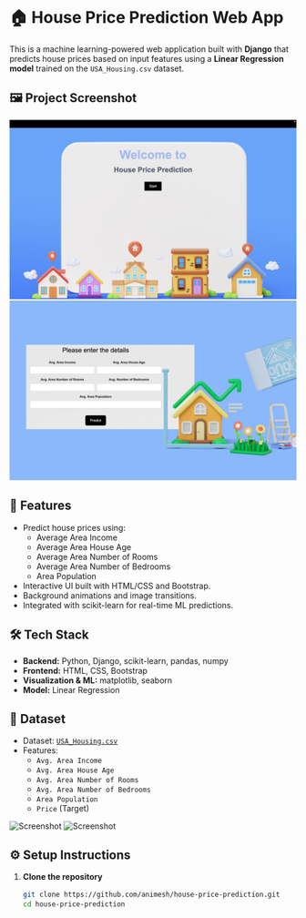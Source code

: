 # 🏠 House Price Prediction Web App

This is a machine learning-powered web application built with **Django** that predicts house prices based on input features using a **Linear Regression model** trained on the `USA_Housing.csv` dataset.

## 🖼️ Project Screenshot

![House Price Prediction Screenshot](HousePricePrediction/house_price_pred/static/ss1.png)
![House Price Prediction Screenshot](HousePricePrediction/house_price_pred/static/ss2.png)

## 🚀 **Features**

- Predict house prices using:
  - Average Area Income
  - Average Area House Age
  - Average Area Number of Rooms
  - Average Area Number of Bedrooms
  - Area Population
- Interactive UI built with HTML/CSS and Bootstrap.
- Background animations and image transitions.
- Integrated with scikit-learn for real-time ML predictions.

## 🛠️ **Tech Stack**

- **Backend:** Python, Django, scikit-learn, pandas, numpy
- **Frontend:** HTML, CSS, Bootstrap
- **Visualization & ML:** matplotlib, seaborn
- **Model:** Linear Regression

## 📁 **Dataset**

- Dataset: [`USA_Housing.csv`](https://www.kaggle.com/datasets/serchox/usa-housing)
- Features:
  - `Avg. Area Income`
  - `Avg. Area House Age`
  - `Avg. Area Number of Rooms`
  - `Avg. Area Number of Bedrooms`
  - `Area Population`
  - `Price` (Target)
 
![Screenshot](https://github.com/animesh/HousePricePrediction/house_price_pred/static/ss1.png)
![Screenshot](https://github.com/animesh/HousePricePrediction/house_price_pred/static/ss2.png)




## ⚙️ **Setup Instructions**

1. **Clone the repository**
   ```bash
   git clone https://github.com/animesh/house-price-prediction.git
   cd house-price-prediction
